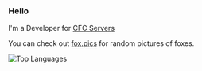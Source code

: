 ### Hello

I'm a Developer for [CFC Servers](https://github.com/cfc-servers)


You can check out [fox.pics](https://fox.pics) for random pictures of foxes.

![Top Languages](https://github-readme-stats.vercel.app/api/top-langs/?username=plally&layout=compact&theme=tokyonight)
